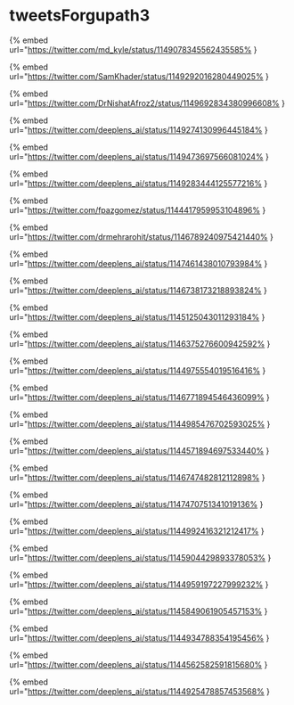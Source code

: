 # tweetsForgupath3

{% embed url="https://twitter.com/md_kyle/status/1149078345562435585% }

{% embed url="https://twitter.com/SamKhader/status/1149292016280449025% }

{% embed url="https://twitter.com/DrNishatAfroz2/status/1149692834380996608% }

{% embed url="https://twitter.com/deeplens_ai/status/1149274130996445184% }

{% embed url="https://twitter.com/deeplens_ai/status/1149473697566081024% }

{% embed url="https://twitter.com/deeplens_ai/status/1149283444125577216% }

{% embed url="https://twitter.com/fpazgomez/status/1144417959953104896% }

{% embed url="https://twitter.com/drmehrarohit/status/1146789240975421440% }

{% embed url="https://twitter.com/deeplens_ai/status/1147461438010793984% }

{% embed url="https://twitter.com/deeplens_ai/status/1146738173218893824% }

{% embed url="https://twitter.com/deeplens_ai/status/1145125043011293184% }

{% embed url="https://twitter.com/deeplens_ai/status/1146375276600942592% }

{% embed url="https://twitter.com/deeplens_ai/status/1144975554019516416% }

{% embed url="https://twitter.com/deeplens_ai/status/1146771894546436099% }

{% embed url="https://twitter.com/deeplens_ai/status/1144985476702593025% }

{% embed url="https://twitter.com/deeplens_ai/status/1144571894697533440% }

{% embed url="https://twitter.com/deeplens_ai/status/1146747482812112898% }

{% embed url="https://twitter.com/deeplens_ai/status/1147470751341019136% }

{% embed url="https://twitter.com/deeplens_ai/status/1144992416321212417% }

{% embed url="https://twitter.com/deeplens_ai/status/1145904429893378053% }

{% embed url="https://twitter.com/deeplens_ai/status/1144959197227999232% }

{% embed url="https://twitter.com/deeplens_ai/status/1145849061905457153% }

{% embed url="https://twitter.com/deeplens_ai/status/1144934788354195456% }

{% embed url="https://twitter.com/deeplens_ai/status/1144562582591815680% }

{% embed url="https://twitter.com/deeplens_ai/status/1144925478857453568% }

